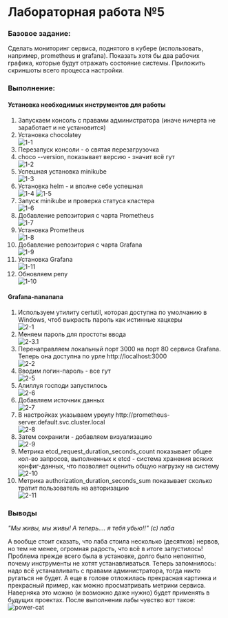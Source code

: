 <b><h1>Лабораторная работа №5</h1></b>

<b><h3>Базовое задание:</h3></b>
Сделать мониторинг сервиса, поднятого в кубере (использовать, например, prometheus и grafana). Показать хотя бы два рабочих графика, которые будут отражать состояние системы. Приложить скриншоты всего процесса настройки.

<b><h3>Выполнение:</h3></b>
<h4>Установка необходимых инструментов для работы</h4>
<ol>
  <li>Запускаем консоль с правами администратора (иначе ничерта не заработает и не установится)</li>
  <li>Установка chocolatey</li> 
  <img src="https://github.com/elyaroman/cloud-systems-and-technologies/blob/main/lab%205/images/basic/1-1.jpg" alt="1-1" title="title">

  <li>Перезапуск консоли - о святая перезагрузочка</li>

  <li>choco --version, показывает версию - значит всё гут</li>
  <img src="https://github.com/elyaroman/cloud-systems-and-technologies/blob/main/lab%205/images/basic/1-2.jpg" alt="1-2" title="title">

  <li>Успешная установка minikube</li>
  <img src="https://github.com/elyaroman/cloud-systems-and-technologies/blob/main/lab%205/images/basic/1-3.jpg" alt="1-3" title="title">
  
  <li>Установка helm - и вполне себе успешная</li>
  <img src="https://github.com/elyaroman/cloud-systems-and-technologies/blob/main/lab%205/images/basic/1-4.jpg" alt="1-4" title="title">
  <img src="https://github.com/elyaroman/cloud-systems-and-technologies/blob/main/lab%205/images/basic/1-5.jpg" alt="1-5" title="title">
    
  <li>Запуск minikube и проверка статуса кластера</li>
  <img src="https://github.com/elyaroman/cloud-systems-and-technologies/blob/main/lab%205/images/basic/1-6.jpg" alt="1-6" title="title">
 
  <li>Добавление репозитория с чарта Prometheus</li>
  <img src="https://github.com/elyaroman/cloud-systems-and-technologies/blob/main/lab%205/images/basic/1-7.jpg" alt="1-7" title="title">
  
  <li>Установка Prometheus</li>
  <img src="https://github.com/elyaroman/cloud-systems-and-technologies/blob/main/lab%205/images/basic/1-8.jpg" alt="1-8" title="title">
 
  <li>Добавление репозитория с чарта Grafana</li>
  <img src="https://github.com/elyaroman/cloud-systems-and-technologies/blob/main/lab%205/images/basic/1-9.jpg" alt="1-9" title="title">
  
   <li>Установка Grafana</li>
  <img src="https://github.com/elyaroman/cloud-systems-and-technologies/blob/main/lab%205/images/basic/1-11.jpg" alt="1-11" title="title">
  
   <li>Обновляем репу</li>
  <img src="https://github.com/elyaroman/cloud-systems-and-technologies/blob/main/lab%205/images/basic/1-10.jpg" alt="1-10" title="title">  
</ol>

<h4>Grafana-nananana</h4>
<ol>
  <li>Используем утилиту certutil, которая доступна по умолчанию в Windows, чтоб выкрасть пароль как истинные хацкеры</li>
  <img src="https://github.com/elyaroman/cloud-systems-and-technologies/blob/main/lab%205/images/basic/2-1.jpg" alt="2-1" title="title"> 
  
  <li>Меняем пароль для простоты ввода</li>
  <img src="https://github.com/elyaroman/cloud-systems-and-technologies/blob/main/lab%205/images/basic/2-3.1.jpg" alt="2-3.1" title="title">
  
  <li>Перенаправляем локальный порт 3000 на порт 80 сервиса Grafana. Теперь она доступна по урле http://localhost:3000</li>
   <img src="https://github.com/elyaroman/cloud-systems-and-technologies/blob/main/lab%205/images/basic/2-2.jpg" alt="2-2" title="title"> 
   
  <li>Вводим логин-пароль - все гут</li>
  <img src="https://github.com/elyaroman/cloud-systems-and-technologies/blob/main/lab%205/images/basic/2-5.jpg" alt="2-5" title="title">  
  
  <li>Алиллуя господи запустилось</li>
  <img src="https://github.com/elyaroman/cloud-systems-and-technologies/blob/main/lab%205/images/basic/2-6.jpg" alt="2-6" title="title">  
  
  <li>Добавляем источник данных</li>
  <img src="https://github.com/elyaroman/cloud-systems-and-technologies/blob/main/lab%205/images/basic/2-7.jpg" alt="2-7" title="title">  
  
  <li>В настройках указываем ур<s>су</s>лу http://prometheus-server.default.svc.cluster.local</li>
  <img src="https://github.com/elyaroman/cloud-systems-and-technologies/blob/main/lab%205/images/basic/2-8.jpg" alt="2-8" title="title">   
  
  <li>Затем сохранили - добавляем визуализацию</li>
  <img src="https://github.com/elyaroman/cloud-systems-and-technologies/blob/main/lab%205/images/basic/2-9.jpg" alt="2-9" title="title">  
  
  <li>Метрика etcd_request_duration_seconds_count показывает общее кол-во запросов, выполненных к etcd - система хранения всяких конфиг-данных, что позволяет оценить общую нагрузку на систему</li>
  <img src="https://github.com/elyaroman/cloud-systems-and-technologies/blob/main/lab%205/images/basic/2-10.jpg" alt="2-10" title="title"> 
  
  <li>Метрика authorization_duration_seconds_sum показывает сколько тратит пользователь на авторизацию</li>
  <img src="https://github.com/elyaroman/cloud-systems-and-technologies/blob/main/lab%205/images/basic/2-11.jpg" alt="2-11" title="title"> 
</ol>

<b><h3>Выводы</h3></b>
<i>"Мы живы, мы живы! А теперь.... я тебя убью!!" (с) лаба</i>

А вообще стоит сказать, что лаба стоила несколько (десятков) нервов, но тем не менее, огромная радость, что всё в итоге запустилось! Проблема прежде всего была в установке, долго было непонятно, почему инструменты не хотят устанавливаться. Теперь запомнилось: надо всё устанавливать с правами администратора, тогда никто ругаться не будет. А еще в голове отложилась прекрасная картинка и прекрасный пример, как можно просматривать метрики сервиса. Наверняка это можно (и возможно даже нужно) будет применять в будущих проектах.
После выполнения лабы чувство вот такое:
<img src="https://github.com/elyaroman/cloud-systems-and-technologies/blob/main/lab%205/images/basic/power_cat.jpg" alt="power-cat" title="title">
